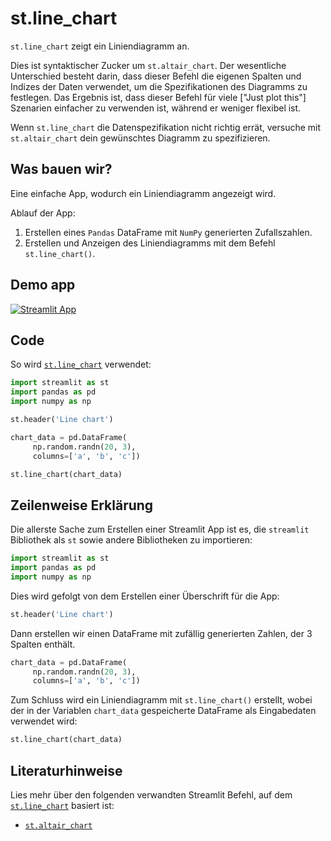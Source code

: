 # st.line_chart

`st.line_chart` zeigt ein Liniendiagramm an.

Dies ist syntaktischer Zucker um `st.altair_chart`. Der wesentliche Unterschied besteht darin, dass dieser Befehl die eigenen Spalten und Indizes der Daten verwendet, um die Spezifikationen des Diagramms zu festlegen. Das Ergebnis ist, dass dieser Befehl für viele ["Just plot this"] Szenarien einfacher zu verwenden ist, während er weniger flexibel ist.

Wenn `st.line_chart` die Datenspezifikation nicht richtig errät, versuche mit `st.altair_chart` dein gewünschtes Diagramm zu spezifizieren.

## Was bauen wir?

Eine einfache App, wodurch ein Liniendiagramm angezeigt wird.

Ablauf der App:
1. Erstellen eines `Pandas` DataFrame mit `NumPy` generierten Zufallszahlen.
2. Erstellen und Anzeigen des Liniendiagramms mit dem Befehl `st.line_chart()`.

## Demo app

[![Streamlit App](https://static.streamlit.io/badges/streamlit_badge_black_white.svg)](https://share.streamlit.io/dataprofessor/st.line_chart/)

## Code
So wird [`st.line_chart`](https://docs.streamlit.io/library/api-reference/charts/st.line_chart) verwendet:
```python
import streamlit as st
import pandas as pd
import numpy as np

st.header('Line chart')

chart_data = pd.DataFrame(
     np.random.randn(20, 3),
     columns=['a', 'b', 'c'])

st.line_chart(chart_data)

```

## Zeilenweise Erklärung
Die allerste Sache zum Erstellen einer Streamlit App ist es, die `streamlit` Bibliothek als `st` sowie andere Bibliotheken zu importieren:
```python
import streamlit as st
import pandas as pd
import numpy as np
```

Dies wird gefolgt von dem Erstellen einer Überschrift für die App:
```python
st.header('Line chart')
```

Dann erstellen wir einen DataFrame mit zufällig generierten Zahlen, der 3 Spalten enthält.
```python
chart_data = pd.DataFrame(
     np.random.randn(20, 3),
     columns=['a', 'b', 'c'])
```

Zum Schluss wird ein Liniendiagramm mit `st.line_chart()` erstellt, wobei der in der Variablen `chart_data` gespeicherte DataFrame als Eingabedaten verwendet wird:
```python
st.line_chart(chart_data)
```

## Literaturhinweise
Lies mehr über den folgenden verwandten Streamlit Befehl, auf dem [`st.line_chart`](https://docs.streamlit.io/library/api-reference/charts/st.line_chart) basiert ist:
- [`st.altair_chart`](https://docs.streamlit.io/library/api-reference/charts/st.altair_chart)
